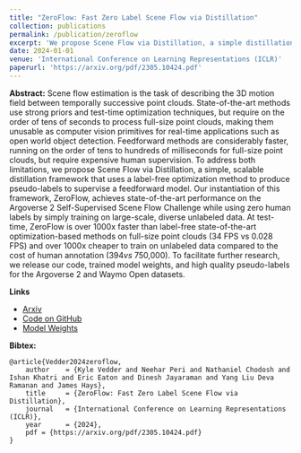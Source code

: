 ```yaml
---
title: "ZeroFlow: Fast Zero Label Scene Flow via Distillation"
collection: publications
permalink: /publication/zeroflow
excerpt: 'We propose Scene Flow via Distillation, a simple distillation framework that uses a label-free optimization method to produce pseudo-labels to supervise a feed forward model. Our technique yields state of the art results for endpoint error while still running 100x faster than the previously best performing methods.'
date: 2024-01-01
venue: 'International Conference on Learning Representations (ICLR)'
paperurl: 'https://arxiv.org/pdf/2305.10424.pdf'
---
```

**Abstract:** Scene flow estimation is the task of describing the 3D motion field between temporally successive point clouds. State-of-the-art methods use strong priors and test-time optimization techniques, but require on the order of tens of seconds to process full-size point clouds, making them unusable as computer vision primitives for real-time applications such as open world object detection. Feedforward methods are considerably faster, running on the order of tens to hundreds of milliseconds for full-size point clouds, but require expensive human supervision. To address both limitations, we propose Scene Flow via Distillation, a simple, scalable distillation framework that uses a label-free optimization method to produce pseudo-labels to supervise a feedforward model. Our instantiation of this framework, ZeroFlow, achieves state-of-the-art performance on the Argoverse 2 Self-Supervised Scene Flow Challenge while using zero human labels by simply training on large-scale, diverse unlabeled data. At test-time, ZeroFlow is over 1000x faster than label-free state-of-the-art optimization-based methods on full-size point clouds (34 FPS vs 0.028 FPS) and over 1000x cheaper to train on unlabeled data compared to the cost of human annotation ($394 vs ~$750,000). To facilitate further research, we release our code, trained model weights, and high quality pseudo-labels for the Argoverse 2 and Waymo Open datasets.

**Links**
* [Arxiv](https://arxiv.org/abs/2305.10424)
* [Code on GitHub](https://github.com/kylevedder/zeroflow)
* [Model Weights](https://github.com/kylevedder/zeroflow_weights)

**Bibtex:**
```
@article{Vedder2024zeroflow,
    author    = {Kyle Vedder and Neehar Peri and Nathaniel Chodosh and Ishan Khatri and Eric Eaton and Dinesh Jayaraman and Yang Liu Deva Ramanan and James Hays},
    title     = {ZeroFlow: Fast Zero Label Scene Flow via Distillation},
    journal   = {International Conference on Learning Representations (ICLR)},
    year      = {2024},
    pdf = {https://arxiv.org/pdf/2305.10424.pdf}
}
```
